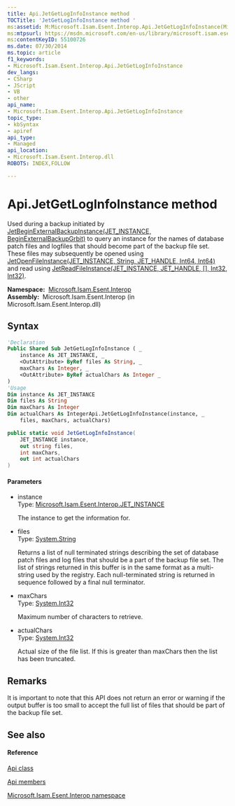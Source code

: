 ```yaml
---
title: Api.JetGetLogInfoInstance method 
TOCTitle: 'JetGetLogInfoInstance method '
ms:assetid: M:Microsoft.Isam.Esent.Interop.Api.JetGetLogInfoInstance(Microsoft.Isam.Esent.Interop.JET_INSTANCE,System.String@,System.Int32,System.Int32@)
ms:mtpsurl: https://msdn.microsoft.com/en-us/library/microsoft.isam.esent.interop.api.jetgetloginfoinstance(v=EXCHG.10)
ms:contentKeyID: 55100726
ms.date: 07/30/2014
ms.topic: article
f1_keywords:
- Microsoft.Isam.Esent.Interop.Api.JetGetLogInfoInstance
dev_langs:
- CSharp
- JScript
- VB
- other
api_name: 
- Microsoft.Isam.Esent.Interop.Api.JetGetLogInfoInstance
topic_type: 
- kbSyntax
- apiref
api_type: 
- Managed
api_location: 
- Microsoft.Isam.Esent.Interop.dll
ROBOTS: INDEX,FOLLOW

---
```


# Api.JetGetLogInfoInstance method

Used during a backup initiated by [JetBeginExternalBackupInstance(JET_INSTANCE, BeginExternalBackupGrbit)](dn292104\(v=exchg.10\).md) to query an instance for the names of database patch files and logfiles that should become part of the backup file set. These files may subsequently be opened using [JetOpenFileInstance(JET_INSTANCE, String, JET_HANDLE, Int64, Int64)](dn292230\(v=exchg.10\).md) and read using [JetReadFileInstance(JET_INSTANCE, JET_HANDLE, \[\], Int32, Int32)](dn332987\(v=exchg.10\).md).

**Namespace:**  [Microsoft.Isam.Esent.Interop](hh596136\(v=exchg.10\).md)  
**Assembly:**  Microsoft.Isam.Esent.Interop (in Microsoft.Isam.Esent.Interop.dll)

## Syntax

``` vb
'Declaration
Public Shared Sub JetGetLogInfoInstance ( _
    instance As JET_INSTANCE, _
    <OutAttribute> ByRef files As String, _
    maxChars As Integer, _
    <OutAttribute> ByRef actualChars As Integer _
)
'Usage
Dim instance As JET_INSTANCE
Dim files As String
Dim maxChars As Integer
Dim actualChars As IntegerApi.JetGetLogInfoInstance(instance, _
    files, maxChars, actualChars)
```

``` csharp
public static void JetGetLogInfoInstance(
    JET_INSTANCE instance,
    out string files,
    int maxChars,
    out int actualChars
)
```

#### Parameters

  - instance  
    Type: [Microsoft.Isam.Esent.Interop.JET_INSTANCE](hh564593\(v=exchg.10\).md)  
    
    The instance to get the information for.

<!-- end list -->

  - files  
    Type: [System.String](https://docs.microsoft.com/dotnet/api/system.string?redirectedfrom=MSDN)  
    
    Returns a list of null terminated strings describing the set of database patch files and log files that should be a part of the backup file set. The list of strings returned in this buffer is in the same format as a multi-string used by the registry. Each null-terminated string is returned in sequence followed by a final null terminator.

<!-- end list -->

  - maxChars  
    Type: [System.Int32](https://docs.microsoft.com/dotnet/api/system.int32?redirectedfrom=MSDN)  
    
    Maximum number of characters to retrieve.

<!-- end list -->

  - actualChars  
    Type: [System.Int32](https://docs.microsoft.com/dotnet/api/system.int32?redirectedfrom=MSDN)  
    
    Actual size of the file list. If this is greater than maxChars then the list has been truncated.

## Remarks

It is important to note that this API does not return an error or warning if the output buffer is too small to accept the full list of files that should be part of the backup file set.

## See also

#### Reference

[Api class](dn292211\(v=exchg.10\).md)

[Api members](dn292213\(v=exchg.10\).md)

[Microsoft.Isam.Esent.Interop namespace](hh596136\(v=exchg.10\).md)

